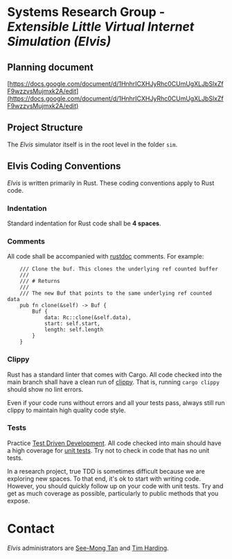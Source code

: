 # Systems Research Group - *Extensible Little Virtual Internet Simulation (Elvis)*

## Planning document

[https://docs.google.com/document/d/1HnhrICXHJyRhc0CUmUgXLJbSlxZfF9wzzvsMujmxk2A/edit](https://docs.google.com/document/d/1HnhrICXHJyRhc0CUmUgXLJbSlxZfF9wzzvsMujmxk2A/edit)

## Project Structure
The *Elvis* simulator itself is in the root level in the folder `sim`.

## Elvis Coding Conventions
*Elvis* is written primarily in Rust. These coding conventions apply to Rust code.

### Indentation
Standard indentation for Rust code shall be **4 spaces**.

### Comments
All code shall be accompanied with [rustdoc](https://doc.rust-lang.org/rustdoc/what-is-rustdoc.html)
comments. For example:
```
    /// Clone the buf. This clones the underlying ref counted buffer
    ///
    /// # Returns
    ///
    /// The new Buf that points to the same underlying ref counted data
    pub fn clone(&self) -> Buf {
        Buf {
            data: Rc::clone(&self.data),
            start: self.start,
            length: self.length
        }
    }
```

### Clippy
Rust has a standard linter that comes with Cargo. All code checked into the main branch
shall have a clean run of [clippy](https://github.com/rust-lang/rust-clippy).
That is, running `cargo clippy` should show no lint errors.

Even if your code runs without errors and all your tests pass, always still run clippy to
maintain high quality code style.

### Tests
Practice [Test Driven Development](https://en.wikipedia.org/wiki/Test-driven_development). 
All code checked into main should have a high coverage
for [unit tests](https://en.wikipedia.org/wiki/Unit_testing). Try not to check in code
that has no unit tests.

In a research project, true TDD is sometimes difficult because we are exploring new spaces.
To that end, it's ok to start with writing code. However, you should quickly follow up 
on your code with unit tests. Try and get as much coverage as possible, particularly
to public methods that you expose.

# Contact
*Elvis* administrators are [See-Mong Tan](mailto:see-mong.tan@wwu.edu) and [Tim Harding](mailto:hardint4@wwu.edu).
